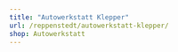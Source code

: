 ```yaml
---
title: "Autowerkstatt Klepper"
url: /reppenstedt/autowerkstatt-klepper/
shop: Autowerkstatt
---
```

